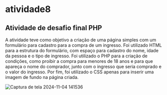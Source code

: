# atividade8
 
## Atividade de desafio final PHP

A atividade teve como objetivo a criação de uma página simples com um formulário para cadastro para a compra de um ingresso. Foi utilizado HTML para a estrutura do formulário, com espaço para cadastro do nome, idade da pessoa e o tipo de ingresso. Foi utilizado o PHP para a criação de condições, como proibir a compra para menores de 18 anos e para que apareça o nome do comprador, junto com o ingresso que seria comprado e o valor do ingresso. Por fim, foi utilizado o CSS apenas para inserir uma imagem de fundo na página criada.


![Captura de tela 2024-11-04 141536](https://github.com/user-attachments/assets/c3a0960a-2fc5-45e7-9352-d90598ba1dfe)
